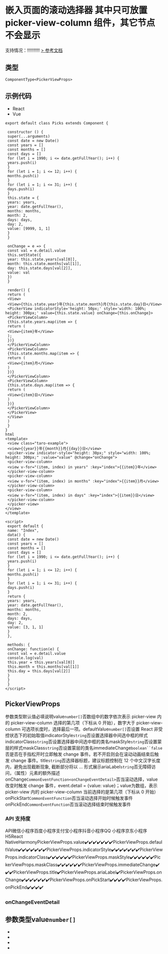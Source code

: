 # 嵌入页面的滚动选择器 其中只可放置 picker-view-column 组件，其它节点不会显示
支持情况：!!!!!!!!!!
[> 参考文档
](https://developers.weixin.qq.com/miniprogram/dev/component/picker-view.html)
## 类型[​](picker-view.html#类型)
```tsx
ComponentType<PickerViewProps>
```

## 示例代码[​](picker-view.html#示例代码)

- React
- Vue
```tsx
export default class Picks extends Component {

 constructor () {
 super(...arguments)
 const date = new Date()
 const years = []
 const months = []
 const days = []
 for (let i = 1990; i <= date.getFullYear(); i++) {
 years.push(i)
 }
 for (let i = 1; i <= 12; i++) {
 months.push(i)
 }
 for (let i = 1; i <= 31; i++) {
 days.push(i)
 }
 this.state = {
 years: years,
 year: date.getFullYear(),
 months: months,
 month: 2,
 days: days,
 day: 2,
 value: [9999, 1, 1]
 }
 }

 onChange = e => {
 const val = e.detail.value
 this.setState({
 year: this.state.years[val[0]],
 month: this.state.months[val[1]],
 day: this.state.days[val[2]],
 value: val
 })
 }

 render() {
 return (
 <View>
 <View>{this.state.year}年{this.state.month}月{this.state.day}日</View>
 <PickerView indicatorStyle='height: 50px;' style='width: 100%; height: 300px;' value={this.state.value} onChange={this.onChange}>
 <PickerViewColumn>
 {this.state.years.map(item => {
 return (
 <View>{item}年</View>
 );
 })}
 </PickerViewColumn>
 <PickerViewColumn>
 {this.state.months.map(item => {
 return (
 <View>{item}月</View>
 )
 })}
 </PickerViewColumn>
 <PickerViewColumn>
 {this.state.days.map(item => {
 return (
 <View>{item}日</View>
 )
 })}
 </PickerViewColumn>
 </PickerView>
 </View>
 )
 }
}
html
<template>
 <view class="taro-example">
 <view>{{year}}年{{month}}月{{day}}日</view>
 <picker-view indicator-style="height: 30px;" style="width: 100%; height: 300px;" :value="value" @change="onChange">
 <picker-view-column>
 <view v-for="(item, index) in years" :key="index">{{item}}年</view>
 </picker-view-column>
 <picker-view-column>
 <view v-for="(item, index) in months" :key="index">{{item}}月</view>
 </picker-view-column>
 <picker-view-column>
 <view v-for="(item, index) in days" :key="index">{{item}}日</view>
 </picker-view-column>
 </picker-view>
</view>
</template>

<script>
 export default {
 name: "Index",
 data() {
 const date = new Date()
 const years = []
 const months = []
 const days = []
 for (let i = 1990; i <= date.getFullYear(); i++) {
 years.push(i)
 }
 for (let i = 1; i <= 12; i++) {
 months.push(i)
 }
 for (let i = 1; i <= 31; i++) {
 days.push(i)
 }
 return {
 years: years,
 year: date.getFullYear(),
 months: months,
 month: 2,
 days: days,
 day: 2,
 value: [3, 1, 1]
 }
 },

 methods: {
 onChange: function(e) {
 const val = e.detail.value
 console.log(val)
 this.year = this.years[val[0]]
 this.month = this.months[val[1]]
 this.day = this.days[val[2]]
 }
 }
 }
</script>
```

## PickerViewProps[​](picker-view.html#pickerviewprops)
参数类型默认值必填说明value`number[]`否数组中的数字依次表示 picker-view 内的 picker-view-column 选择的第几项（下标从 0 开始），数字大于 picker-view-column 可选项长度时，选择最后一项。defaultValue`number[]`否设置 React 非受控状态下的初始取值indicatorStyle`string`否设置选择器中间选中框的样式indicatorClass`string`否设置选择器中间选中框的类名maskStyle`string`否设置蒙层的样式maskClass`string`否设置蒙层的类名immediateChange`boolean``false`否是否在手指松开时立即触发 change 事件。若不开启则会在滚动动画结束后触发 change 事件。title`string`否选择器标题，建议标题控制在 12 个中文汉字长度内，避免出现截断现象, 截断部分将以 ... 形式展示ariaLabel`string`否无障碍访问，（属性）元素的额外描述onChange`CommonEventFunction<onChangeEventDetail>`否当滚动选择，value 改变时触发 change 事件，event.detail = {value: value}；value为数组，表示 picker-view 内的 picker-view-column 当前选择的是第几项（下标从 0 开始）onPickStart`CommonEventFunction`否当滚动选择开始时候触发事件onPickEnd`CommonEventFunction`否当滚动选择结束时候触发事件
### API 支持度[​](picker-view.html#api-支持度)
API微信小程序百度小程序支付宝小程序抖音小程序QQ 小程序京东小程序H5React NativeHarmonyPickerViewProps.value✔️✔️✔️✔️✔️✔️✔️PickerViewProps.defaultValue✔️✔️✔️✔️✔️✔️✔️PickerViewProps.indicatorStyle✔️✔️✔️✔️✔️✔️✔️PickerViewProps.indicatorClass✔️✔️✔️✔️✔️✔️PickerViewProps.maskStyle✔️✔️✔️✔️✔️✔️PickerViewProps.maskClass✔️✔️✔️✔️✔️✔️PickerViewProps.immediateChange✔️✔️✔️PickerViewProps.title✔️PickerViewProps.ariaLabel✔️PickerViewProps.onChange✔️✔️✔️✔️✔️✔️✔️PickerViewProps.onPickStart✔️✔️✔️✔️PickerViewProps.onPickEnd✔️✔️✔️✔️
### onChangeEventDetail[​](picker-view.html#onchangeeventdetail)
参数类型value`number[]`
- 
- 
- 

- 
-
